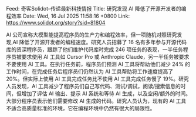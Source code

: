 Feed: 奇客Solidot–传递最新科技情报
Title: 研究发现 AI 降低了开源开发者的编程效率
Date: Wed, 16 Jul 2025 11:58:16 +0800
Link: https://www.solidot.org/story?sid=81804
 
AI 公司宣称大模型能提高程序员的生产力和编程效率，但一项随机对照研究发现,AI 
降低了开源开发者的编程速度。研究人员招募了 16 
名有多年参与开源代码库的资深程序员，跟踪了他们维护代码库时完成 246 
项任务的表现，一半任务程序员被要求使用 AI 工具如 Cursor Pro 或 Anthropic 
Claude，另一半任务被要求不要使用 AI 工具。在执行任务前，程序员们预测 AI 
工具将帮助他们减少 24% 的工作时间，在完成任务后程序员们仍然认为 AI 
工具帮助将工作速度提高了 20%。但实际上使用 AI 工具完成任务比不使用 AI 
工具完成任务慢了 19%。研究人员发现，AI 
工具减少了程序员们自己写代码、测试/调试，阅读/搜索信息的时间，但增加了评估 AI 
输出、提示 AI 系统和等待 AI 
生成，以及空闲/额外的时间。大部分程序员表示他们需要修改 AI 
生成的代码。研究人员认为，现有的 AI 
工具不适合高质量标准的环境，它在编程环境中仍然有很大的局限性。 
 


